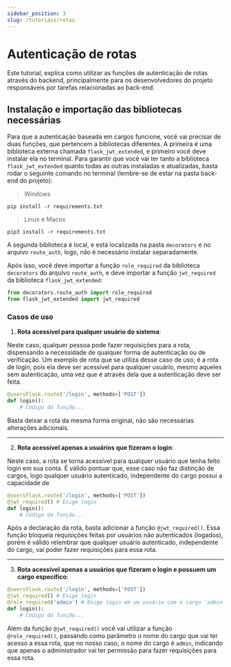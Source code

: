 ```yaml
---
sidebar_position: 3
slug: /tutoriais/rotas
---
```


# Autenticação de rotas

Este tutorial, explica como utilizar as funções de autenticação de rotas através do backend, principalmente para os desenvolvedores do projeto responsáveis por tarefas relacionadas ao back-end.

## Instalação e importação das bibliotecas necessárias

Para que a autenticação baseada em cargos funcione, você vai precisar de duas funções, que pertencem a bibliotecas diferentes. A primeira é uma biblioteca externa chamada `flask_jwt_extended`, e primeiro você deve instalar ela no terminal.
Para garantir que você vai ter tanto a biblioteca `flask_jwt_extended` quanto todas as outras instaladas e atualizadas, basta rodar o seguinte comando no terminal (lembre-se de estar na pasta back-end do projeto):

> Windows
```shell
pip install -r requirements.txt
```

> Linux e Macos
```shell
pip3 install -r requirements.txt
```

A segunda biblioteca é local, e está localizada na pasta `decorators` e no arquivo `route_auth`, logo, não é necessário instalar separadamente.

Após isso, você deve importar a função `role_required` da biblioteca `decorators` do arquivo `route_auth`, e deve importar a função `jwt_required` da biblioteca `flask_jwt_extended`:

```python
from decorators.route_auth import role_required
from flask_jwt_extended import jwt_required
```

### Casos de uso

1. **Rota acessível para qualquer usuário do sistema**:
 
Neste caso, qualquer pessoa pode fazer requisições para a rota, dispensando a necessidade de qualquer forma de autenticação ou de verificação. Um exemplo de rota que se utiliza desse caso de uso, é a rota de login, pois ela deve ser acessível para qualquer usuário, mesmo aqueles sem autenticação, uma vez que é através dela que a autenticação deve ser feita.

```python
@usersFlask.route('/login', methods=['POST'])
def login():
    # Código da função...
```

Basta deixar a rota da mesma forma original, não são necessárias alterações adicionais.

---

2. **Rota acessível apenas a usuários que fizeram o login**:

Neste caso, a rota se torna acessível para qualquer usuário que tenha feito login em sua conta. É válido pontuar que, esse caso não faz distinção de cargos, logo qualquer usuário autenticado, independente do cargo possui a capacidade de 

```python
@usersFlask.route('/login', methods=['POST'])
@jwt_required() # Exige login
def login():
    # Código da função...
```

Após a declaração da rota, basta adicionar a função `@jwt_required()`. Essa função bloqueia requisições feitas por usuários não autenticados (logados), porém é válido relembrar que qualquer usuário autenticado, independente do cargo, vai poder fazer requisições para essa rota.

---

3. **Rota acessível apenas a usuários que fizeram o login e possuem um cargo específico**:

```python
@usersFlask.route('/login', methods=['POST'])
@jwt_required() # Exige login
@role_required('admin') # Exige login em um usuário com o cargo 'admin'
def login():
    # Código da função...
```

Além da função `@jwt_required()` você vai utilizar a função `@role_required()`, passando como parâmetro o nome do cargo que vai ter acesso a essa rota, que no nosso caso, o nome do cargo é `admin`, indicando que apenas o administrador vai ter permissão para fazer requisições para essa rota.